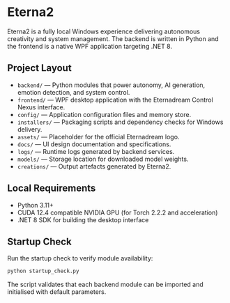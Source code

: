 # Eterna2

Eterna2 is a fully local Windows experience delivering autonomous creativity and system management. The backend is written in Python and the frontend is a native WPF application targeting .NET 8.

## Project Layout

- `backend/` — Python modules that power autonomy, AI generation, emotion detection, and system control.
- `frontend/` — WPF desktop application with the Eternadream Control Nexus interface.
- `config/` — Application configuration files and memory store.
- `installers/` — Packaging scripts and dependency checks for Windows delivery.
- `assets/` — Placeholder for the official Eternadream logo.
- `docs/` — UI design documentation and specifications.
- `logs/` — Runtime logs generated by backend services.
- `models/` — Storage location for downloaded model weights.
- `creations/` — Output artefacts generated by Eterna2.

## Local Requirements

- Python 3.11+
- CUDA 12.4 compatible NVIDIA GPU (for Torch 2.2.2 and acceleration)
- .NET 8 SDK for building the desktop interface

## Startup Check

Run the startup check to verify module availability:

```bash
python startup_check.py
```

The script validates that each backend module can be imported and initialised with default parameters.
